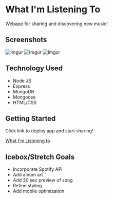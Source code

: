# What I'm Listening To
Webapp for sharing and discovering new music!

## Screenshots
![Imgur](https://i.imgur.com/lGiGjE1.png)
![Imgur](https://i.imgur.com/L7TTqoA.png)
![Imgur](https://i.imgur.com/Pz6Brfk.png)

## Technology Used
* Node JS
* Express
* MongoDB
* Mongoose
* HTML/CSS


## Getting Started

Click link to deploy app and start sharing!

[What I'm Listening to](https://what-im-listening-to.herokuapp.com/users)

## Icebox/Stretch Goals
* Incorporate Spotify API
* Add album art
* Add 30 sec preview of song
* Refine styling
* Add mobile optimization


